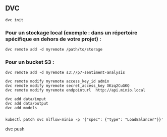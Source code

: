 ## DVC
```
dvc init
```

### Pour un stockage local (exemple : dans un répertoire spécifique en dehors de votre projet) :
```
dvc remote add -d myremote /path/to/storage
```
### Pour un bucket S3 :
```
dvc remote add -d myremote s3://p7-sentiment-analysis

dvc remote modify myremote access_key_id admin
dvc remote modify myremote secret_access_key XKzq2CuGKQ  
dvc remote modify myremote endpointurl  http://api.minio.local 

```

```
dvc add data/input
dvc add data/output
dvc add models
```

###
```
kubectl patch svc mlflow-minio -p '{"spec": {"type": "LoadBalancer"}}'
```

dvc push
